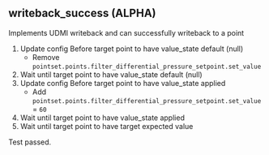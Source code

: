 
## writeback_success (ALPHA)

Implements UDMI writeback and can successfully writeback to a point

1. Update config Before target point to have value_state default (null)
    * Remove `pointset.points.filter_differential_pressure_setpoint.set_value`
1. Wait until target point to have value_state default (null)
1. Update config Before target point to have value_state applied
    * Add `pointset.points.filter_differential_pressure_setpoint.set_value` = `60`
1. Wait until target point to have value_state applied
1. Wait until target point to have target expected value

Test passed.
